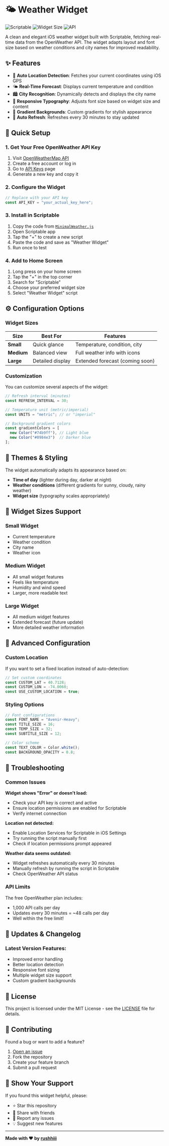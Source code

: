 # 🌤️ Weather Widget

![Scriptable](https://img.shields.io/badge/Scriptable-Compatible-purple)
![Widget Size](https://img.shields.io/badge/Supports-Small%2C%20Medium%2C%20Large-blue)
![API](https://img.shields.io/badge/API-OpenWeatherMap-orange)

A clean and elegant iOS weather widget built with Scriptable, fetching real-time data from the OpenWeather API. The widget adapts layout and font size based on weather conditions and city names for improved readability.

## ✨ Features

- 📍 **Auto Location Detection**: Fetches your current coordinates using iOS GPS
- 🌤️ **Real-Time Forecast**: Displays current temperature and condition
- 🏙️ **City Recognition**: Dynamically detects and displays the city name
- 📐 **Responsive Typography**: Adjusts font size based on widget size and content
- 🎨 **Gradient Backgrounds**: Custom gradients for stylish appearance
- 🔁 **Auto Refresh**: Refreshes every 30 minutes to stay updated

## 🚀 Quick Setup

### 1. Get Your Free OpenWeather API Key

1. Visit [OpenWeatherMap API](https://openweathermap.org/api)
2. Create a free account or log in
3. Go to [API Keys](https://home.openweathermap.org/api_keys) page
4. Generate a new key and copy it

### 2. Configure the Widget

```javascript
// Replace with your API key
const API_KEY = "your_actual_key_here";
```

### 3. Install in Scriptable

1. Copy the code from [`MinimalWeather.js`](https://github.com/rushhiii/Scriptable-IOSWidgets/blob/main/Weather%20Widget/MinimalWeather.js)
2. Open Scriptable app
3. Tap the "+" to create a new script
4. Paste the code and save as "Weather Widget"
5. Run once to test

### 4. Add to Home Screen

1. Long press on your home screen
2. Tap the "+" in the top corner
3. Search for "Scriptable"
4. Choose your preferred widget size
5. Select "Weather Widget" script

## ⚙️ Configuration Options

### Widget Sizes

| Size | Best For | Features |
|------|----------|----------|
| **Small** | Quick glance | Temperature, condition, city |
| **Medium** | Balanced view | Full weather info with icons |
| **Large** | Detailed display | Extended forecast (coming soon) |

### Customization

You can customize several aspects of the widget:

```javascript
// Refresh interval (minutes)
const REFRESH_INTERVAL = 30;

// Temperature unit (metric/imperial)
const UNITS = "metric"; // or "imperial"

// Background gradient colors
const gradientColors = [
  new Color("#74b9ff"), // Light blue
  new Color("#0984e3")  // Darker blue
];
```

## 🎨 Themes & Styling

The widget automatically adapts its appearance based on:

- **Time of day** (lighter during day, darker at night)
- **Weather conditions** (different gradients for sunny, cloudy, rainy weather)
- **Widget size** (typography scales appropriately)

## 📱 Widget Sizes Support

### Small Widget
- Current temperature
- Weather condition
- City name
- Weather icon

### Medium Widget  
- All small widget features
- Feels like temperature
- Humidity and wind speed
- Larger, more readable text

### Large Widget
- All medium widget features
- Extended forecast (future update)
- More detailed weather information

## 🔧 Advanced Configuration

### Custom Location

If you want to set a fixed location instead of auto-detection:

```javascript
// Set custom coordinates
const CUSTOM_LAT = 40.7128;
const CUSTOM_LON = -74.0060;
const USE_CUSTOM_LOCATION = true;
```

### Styling Options

```javascript
// Font configurations
const FONT_NAME = "Avenir-Heavy";
const TITLE_SIZE = 16;
const TEMP_SIZE = 32;
const SUBTITLE_SIZE = 12;

// Color scheme
const TEXT_COLOR = Color.white();
const BACKGROUND_OPACITY = 0.8;
```

## 🚨 Troubleshooting

### Common Issues

**Widget shows "Error" or doesn't load:**
- Check your API key is correct and active
- Ensure location permissions are enabled for Scriptable
- Verify internet connection

**Location not detected:**
- Enable Location Services for Scriptable in iOS Settings
- Try running the script manually first
- Check if location permissions prompt appeared

**Weather data seems outdated:**
- Widget refreshes automatically every 30 minutes
- Manually refresh by running the script in Scriptable
- Check OpenWeather API status

### API Limits

The free OpenWeather plan includes:
- 1,000 API calls per day
- Updates every 30 minutes = ~48 calls per day
- Well within the free limit!

## 🔄 Updates & Changelog

### Latest Version Features:
- Improved error handling
- Better location detection
- Responsive font sizing
- Multiple widget size support
- Custom gradient backgrounds

## 📝 License

This project is licensed under the MIT License - see the [LICENSE](../LICENSE) file for details.

## 🤝 Contributing

Found a bug or want to add a feature? 

1. [Open an issue](https://github.com/rushhiii/Scriptable-IOSWidgets/issues)
2. Fork the repository
3. Create your feature branch
4. Submit a pull request

## 🌟 Show Your Support

If you found this widget helpful, please:
- ⭐ Star this repository
- 🔄 Share with friends
- 🐛 Report any issues
- 💡 Suggest new features

---

**Made with ❤️ by [rushhiii](https://github.com/rushhiii)**
